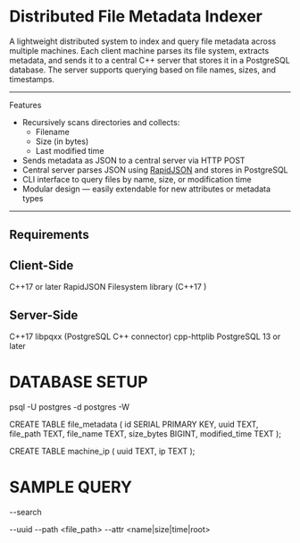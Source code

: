 # Distributed File Metadata Indexer

A lightweight distributed system to index and query file metadata across multiple machines. Each client machine parses its file system, extracts metadata, and sends it to a central C++ server that stores it in a PostgreSQL database. The server supports querying based on file names, sizes, and timestamps.

---

 Features

- Recursively scans directories and collects:
  - Filename
  - Size (in bytes)
  - Last modified time
- Sends metadata as JSON to a central server via HTTP POST
- Central server parses JSON using [RapidJSON](https://github.com/Tencent/rapidjson) and stores in PostgreSQL
- CLI interface to query files by name, size, or modification time
- Modular design — easily extendable for new attributes or metadata types

---


## Requirements

## Client-Side
C++17 or later
RapidJSON
Filesystem library (C++17 <filesystem>)

## Server-Side
C++17
libpqxx (PostgreSQL C++ connector)
cpp-httplib
PostgreSQL 13 or later

# DATABASE SETUP 

psql -U postgres -d postgres -W

CREATE TABLE file_metadata (
    id SERIAL PRIMARY KEY,
    uuid TEXT,
    file_path TEXT,
    file_name TEXT,
    size_bytes BIGINT,
    modified_time TEXT
);

CREATE TABLE machine_ip (
    uuid TEXT,
    ip TEXT
);

# SAMPLE QUERY
--search <filename>

--uuid <uuid> --path <file_path> --attr <name|size|time|root>

